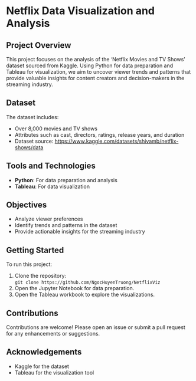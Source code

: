 # **Netflix Data Visualization and Analysis**

## **Project Overview**
This project focuses on the analysis of the ‘Netflix Movies and TV Shows’ dataset sourced from Kaggle. Using Python for data preparation and Tableau for visualization, we aim to uncover viewer trends and patterns that provide valuable insights for content creators and decision-makers in the streaming industry.

## **Dataset**
The dataset includes:
- Over 8,000 movies and TV shows
- Attributes such as cast, directors, ratings, release years, and duration
- Dataset source: https://www.kaggle.com/datasets/shivamb/netflix-shows/data

## **Tools and Technologies**
- **Python**: For data preparation and analysis
- **Tableau**: For data visualization

## **Objectives**
- Analyze viewer preferences
- Identify trends and patterns in the dataset
- Provide actionable insights for the streaming industry

## **Getting Started**
To run this project:
1. Clone the repository:  
   `git clone https://github.com/NgocHuyenTruong/NetflixViz`
2. Open the Jupyter Notebook for data preparation.
3. Open the Tableau workbook to explore the visualizations.

## **Contributions**
Contributions are welcome! Please open an issue or submit a pull request for any enhancements or suggestions.

## **Acknowledgements**
- Kaggle for the dataset
- Tableau for the visualization tool

